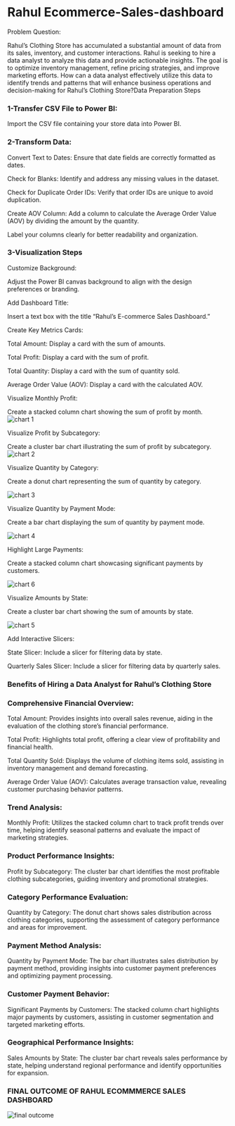# Rahul Ecommerce-Sales-dashboard
Problem Question:

Rahul’s Clothing Store has accumulated a substantial amount of data from its sales, inventory, and customer interactions. Rahul is seeking to hire a data analyst to analyze this data and provide actionable insights. The goal is to optimize inventory management, refine pricing strategies, and improve marketing efforts. How can a data analyst effectively utilize this data to identify trends and patterns that will enhance business operations and decision-making for Rahul’s Clothing Store?Data Preparation Steps

### 1-Transfer CSV File to Power BI:

Import the CSV file containing your store data into Power BI.

 ### 2-Transform Data:

Convert Text to Dates: Ensure that date fields are correctly formatted as dates.

Check for Blanks: Identify and address any missing values in the dataset.

Check for Duplicate Order IDs: Verify that order IDs are unique to avoid duplication.

Create AOV Column: Add a column to calculate the Average Order Value (AOV) by dividing the amount by the quantity.

Label your columns clearly for better readability and organization.

### 3-Visualization Steps

Customize Background:

Adjust the Power BI canvas background to align with the design preferences or branding.

Add Dashboard Title:

Insert a text box with the title “Rahul’s E-commerce Sales Dashboard.”

Create Key Metrics Cards:

Total Amount: Display a card with the sum of amounts.

Total Profit: Display a card with the sum of profit.

Total Quantity: Display a card with the sum of quantity sold.

Average Order Value (AOV): Display a card with the calculated AOV.

Visualize Monthly Profit:

Create a stacked column chart showing the sum of profit by month.
![chart 1](https://github.com/user-attachments/assets/e06d098c-eb28-4dd0-ae21-5a7a3e78286e)

Visualize Profit by Subcategory:

Create a cluster bar chart illustrating the sum of profit by subcategory.
![chart 2](https://github.com/user-attachments/assets/f78dcff8-3587-467a-9221-a260fedfe174)

Visualize Quantity by Category:

Create a donut chart representing the sum of quantity by category.

![chart 3](https://github.com/user-attachments/assets/79a75bbb-95ad-4843-bee2-e84bded85364)

Visualize Quantity by Payment Mode:

Create a bar chart displaying the sum of quantity by payment mode.

![chart 4](https://github.com/user-attachments/assets/188f1cb8-8cf2-4364-a16e-2e6e4daa32cd)

Highlight Large Payments:

Create a stacked column chart showcasing significant payments by customers.

![chart 6](https://github.com/user-attachments/assets/5e713656-d350-4071-a9a7-693060871b92)

Visualize Amounts by State:

Create a cluster bar chart showing the sum of amounts by state.

![chart 5](https://github.com/user-attachments/assets/d07df737-0536-456e-bf42-4560ad592d6b)

Add Interactive Slicers:

State Slicer: Include a slicer for filtering data by state.

Quarterly Sales Slicer: Include a slicer for filtering data by quarterly sales.

### Benefits of Hiring a Data Analyst for Rahul’s Clothing Store

### Comprehensive Financial Overview:

Total Amount: Provides insights into overall sales revenue, aiding in the evaluation of the clothing store’s financial performance.

Total Profit: Highlights total profit, offering a clear view of profitability and financial health.

Total Quantity Sold: Displays the volume of clothing items sold, assisting in inventory management and demand forecasting.

Average Order Value (AOV): Calculates average transaction value, revealing customer purchasing behavior patterns.

### Trend Analysis:

Monthly Profit: Utilizes the stacked column chart to track profit trends over time, helping identify seasonal patterns and evaluate the impact of marketing strategies.

### Product Performance Insights:

Profit by Subcategory: The cluster bar chart identifies the most profitable clothing subcategories, guiding inventory and promotional strategies.

### Category Performance Evaluation:

Quantity by Category: The donut chart shows sales distribution across clothing categories, supporting the assessment of category performance and areas for improvement.

### Payment Method Analysis:

Quantity by Payment Mode: The bar chart illustrates sales distribution by payment method, providing insights into customer payment preferences and optimizing payment processing.

### Customer Payment Behavior:

Significant Payments by Customers: The stacked column chart highlights major payments by customers, assisting in customer segmentation and targeted marketing efforts.

### Geographical Performance Insights:

Sales Amounts by State: The cluster bar chart reveals sales performance by state, helping understand regional performance and identify opportunities for expansion.

### FINAL OUTCOME OF RAHUL ECOMMMERCE SALES DASHBOARD

![final outcome](https://github.com/user-attachments/assets/cff3f08b-4208-4031-81d7-38ea80150529)

